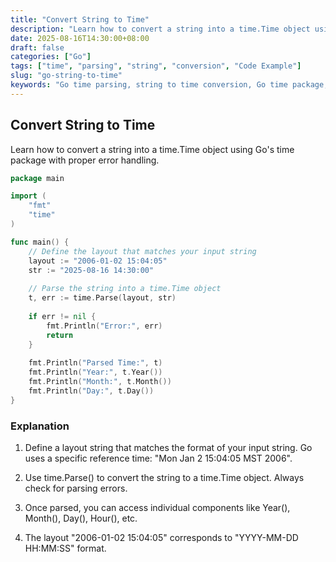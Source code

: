 ```yaml
---
title: "Convert String to Time"
description: "Learn how to convert a string into a time.Time object using Go's time package with proper error handling."
date: 2025-08-16T14:30:00+08:00
draft: false
categories: ["Go"]
tags: ["time", "parsing", "string", "conversion", "Code Example"]
slug: "go-string-to-time"
keywords: "Go time parsing, string to time conversion, Go time package, time parsing example"
---
```


## Convert String to Time

Learn how to convert a string into a time.Time object using Go's time package with proper error handling.

```go
package main

import (
    "fmt"
    "time"
)

func main() {
    // Define the layout that matches your input string
    layout := "2006-01-02 15:04:05"
    str := "2025-08-16 14:30:00"
    
    // Parse the string into a time.Time object
    t, err := time.Parse(layout, str)
    
    if err != nil {
        fmt.Println("Error:", err)
        return
    }
    
    fmt.Println("Parsed Time:", t)
    fmt.Println("Year:", t.Year())
    fmt.Println("Month:", t.Month())
    fmt.Println("Day:", t.Day())
}
```

### Explanation

1. Define a layout string that matches the format of your input string. Go uses a specific reference time: "Mon Jan 2 15:04:05 MST 2006".

2. Use time.Parse() to convert the string to a time.Time object. Always check for parsing errors.

3. Once parsed, you can access individual components like Year(), Month(), Day(), Hour(), etc.

4. The layout "2006-01-02 15:04:05" corresponds to "YYYY-MM-DD HH:MM:SS" format.